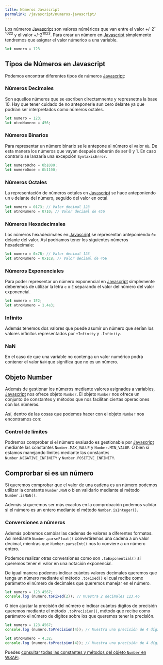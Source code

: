 ```yaml
---
title: Números Javascript
permalink: /javascript/numeros-javascript/
---
```


Los números [Javascript][Javascript] son valores núméricos que van entre el valor +/-2<sup>-1022</sup> y el valor +/-2<sup>1023</sup>. Para crear un número en [Javascript][Javascript] simplemente tendremos que asignar el valor númerico a una variable.

~~~javascript
let numero = 123
~~~

## Tipos de Números en Javascript
Podemos encontrar diferentes tipos de números [Javascript][Javascript]:

### Números Decimales
Son aquellos números que se escriben directamnente y represnetna la base 10. Hay que tener cuidado de no anteponerle sun cero delante ya que podrían ser interpretados como números octales.

~~~javascript
let numero = 123;
let otroNumero = 456;
~~~

### Números Binarios
Para representar un número binario se le antepone al número el valor `0b`. De esta manera los números que vayan después deberán de ser 0 y 1. En caso contrario se lanzaría una excepción `SyntaxisError`.

~~~javascript
let numeroOcho = 0b1000; 
let numeroDoce = 0b1100;
~~~

### Números Octales
La representación de números octales en [Javascript][Javascript] se hace anteponiendo un `0` delante del número, seguido del valor en octal.

~~~javascript
let numero = 0173; // Valor decimal 123 
let otroNumero = 0710; // Valor deciaml de 456
~~~

### Números Hexadecimales
Los números hexadecimales en [Javascript][Javascript] se representan anteponiendo `0x` delante del valor. Así podríamos tener los siguientes números hexadecimale:

~~~javascript
let numero = 0x7B; // Valor decimal 123 
let otroNumero = 0x1C8; // Valor deciaml de 456
~~~

### Números Exponenciales
Para poder representar un número exponencial en [Javascript][Javascript] simplemente deberemos de utilizar la letra `e` o `E` separando el valor del número del valor exponencial.

~~~javascript
let numero = 1E2;
let otroNumero = 1.4e3;
~~~

### Infinito
Además tenemos dos valores que puede asumir un número que serían los valores infinitos representados por `+Infinity` y `-Infinity`.

### NaN
En el caso de que una variable no contenga un valor numérico podrá contener el valor `NaN` que significa que no es un número.

## Objeto Number
Además de gestionar los números mediante valores asignados a variables, [Javascript][Javascript] nos ofrece objeto `Number`. El objeto `Number` nos ofrece un conjunto de constantes y métodos que nos facilitan ciertas operaciones con los números.

Así, dentro de las cosas que podemos hacer con el objeto `Number` nos encontramos con:


### Control de límites
Podremos comprobar si el número evaluado es gestionable por [Javascript][Javascript] mediante las constantes `Number.MAX_VALUE` y `Number.MIN_VALUE`. O bien si estamos manejando límites mediante las constantes `Number.NEGATIVE_INFINITY` y `Number.POSITIVE_INFINITY`.


## Comprorbar si es un número
Si queremos comprobar que el valor de una cadena es un número podemos utilizar la constante `Number.NaN` o bien validarlo mediante el método `Number.isNaN()`. 

Además si queremos ser más exactos en la comprobación podemos validar si el número es un entero mediante el método `Number.isInteger()`.

### Conversiones a números
Además pobremos cambiar las cadenas de valores a diferentes formatos. Así mediante `Number.parseFloat()` convertiremos una cadena a un valor decimal, mientras que `Number.parseInt()` nos lo conviere a un número entero.

Podemos realizar otras conversiones como son `.toExponential()` si queremos tener el valor en una notación exponencial.

De igual manera podemos indicar cuántos valores decimales queremos que tenga un número mediante el método `.toFixed()` el cual recibe como parámetro el número de decimales que queremos manejar en el número.

~~~javascript
let numero = 123.4567;
console.log (numero.toFixed(2)); // Muestra 2 decimales 123.46
~~~

O bien ajustar la precisión del número e indicar cuántos dígitos de precisión queremos mediante el método `.toPrecision()`, método que recibe como parámetro el número de dígitos sobre los que queremos tener la precisión.

~~~javascript
let numero = 123.4567;
console.log (numero.toPrecision(4)); // Muestra una precisión de 4 dígitos y un valor de 123.5

let otroNumero = 4.32;
console.log (numero.toPrecision(4)); // Muestra una precisión de 4 dígitos y un valor de 4.320
~~~






Puedes [consultar todas las constantes  y métodos del objeto `Number` en W3APi][NumberW3Api].


[Javascript]: {{site.url}}/javascript
[NumberW3Api]: http://www.w3api.com/Javascript/Number/